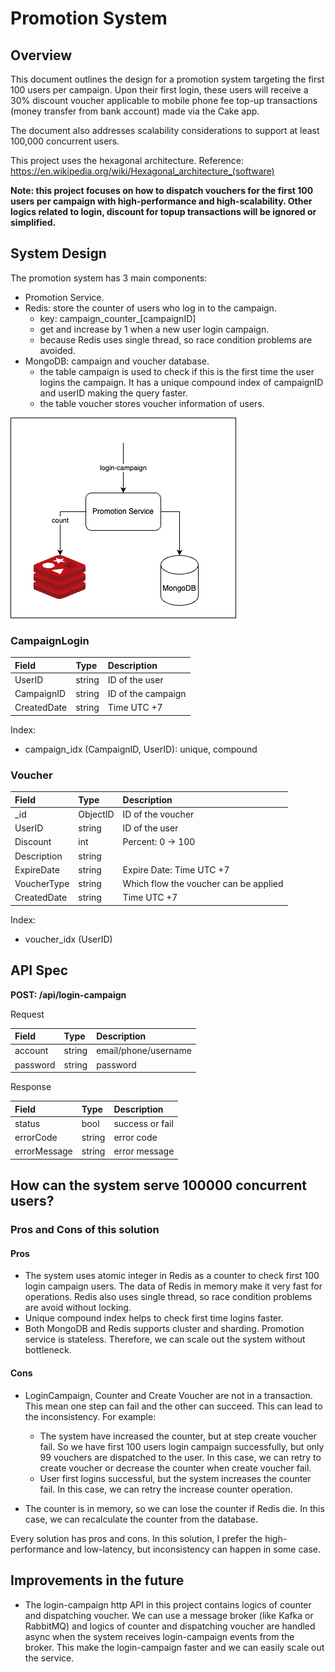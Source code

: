 # Promotion System

## Overview
This document outlines the design for a promotion system targeting the first 100 users per campaign. Upon their first login, these users will receive a 30% discount voucher applicable to mobile phone fee top-up transactions (money transfer from bank account) made via the Cake app.

The document also addresses scalability considerations to support at least 100,000 concurrent users.

This project uses the hexagonal architecture. Reference: https://en.wikipedia.org/wiki/Hexagonal_architecture_(software)

**Note: this project focuses on how to dispatch vouchers for the first 100 users per campaign with high-performance and high-scalability. Other logics related to login, discount for topup transactions will be ignored or simplified.** 

## System Design

The promotion system has 3 main components:
* Promotion Service.
* Redis: store the counter of users who log in to the campaign.
  * key: campaign_counter_[campaignID]
  * get and increase by 1 when a new user login campaign.
  * because Redis uses single thread, so race condition problems are avoided.
* MongoDB: campaign and voucher database.
  * the table campaign is used to check if this is the first time the user logins the campaign.
It has a unique compound index of campaignID and userID making the query faster.
  * the table voucher stores voucher information of users.

<img src="./asset/promotion.drawio.png">

### CampaignLogin

| Field       | Type   | Description        | 
|:------------|:-------|:-------------------| 
| UserID      | string | ID of the user     | 
| CampaignID  | string | ID of the campaign |
| CreatedDate | string | Time UTC +7        |

Index:
* campaign_idx (CampaignID, UserID): unique, compound

### Voucher

| Field       | Type     | Description                           | 
|:------------|:---------|:--------------------------------------| 
| _id         | ObjectID | ID of the voucher                     | 
| UserID      | string   | ID of the user                        | 
| Discount    | int      | Percent: 0 -> 100                     | 
| Description | string   |                                       |
| ExpireDate  | string   | Expire Date: Time UTC +7              |
| VoucherType | string   | Which flow the voucher can be applied |
| CreatedDate | string   | Time UTC +7                           |

Index:
* voucher_idx (UserID)

## API Spec

**POST: /api/login-campaign**

Request

| Field    | Type   | Description          | 
|:---------|:-------|:---------------------| 
| account  | string | email/phone/username | 
| password | string | password             |

Response

| Field        | Type   | Description     | 
|:-------------|:-------|:----------------| 
| status       | bool   | success or fail | 
| errorCode    | string | error code      |
| errorMessage | string | error message   |

## How can the system serve 100000 concurrent users?

### Pros and Cons of this solution

#### Pros

* The system uses atomic integer in Redis as a counter to check first 100 login campaign users. 
The data of Redis in memory make it very fast for operations. Redis also uses single thread, 
so race condition problems are avoid without locking.
* Unique compound index helps to check first time logins faster.
* Both MongoDB and Redis supports cluster and sharding. Promotion service is stateless. 
Therefore, we can scale out the system without bottleneck.

#### Cons

* LoginCampaign, Counter and Create Voucher are not in a transaction. This mean one step can fail and the other can succeed. This can lead to the inconsistency.
For example: 
  * The system have increased the counter, but at step create voucher fail. 
So we have first 100 users login campaign successfully, but only 99 vouchers are dispatched to the user.
In this case, we can retry to create voucher or decrease the counter when create voucher fail.
  * User first logins successful, but the system increases the counter fail. In this case, we can retry the increase counter operation.

* The counter is in memory, so we can lose the counter if Redis die. In this case, we can recalculate the counter from the database.

Every solution has pros and cons. In this solution, I prefer the high-performance and low-latency, but inconsistency can happen in some case.

## Improvements in the future

* The login-campaign http API in this project contains logics of counter and dispatching voucher.
We can use a message broker (like Kafka or RabbitMQ) and logics of counter and dispatching voucher are handled async 
when the system receives login-campaign events from the broker. This make the login-campaign faster and we can easily scale out the service.  







